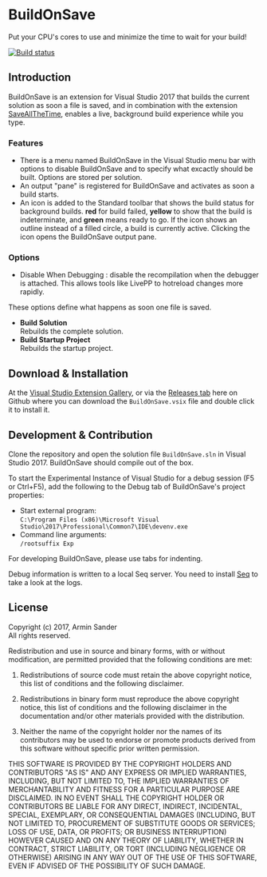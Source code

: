 # BuildOnSave

Put your CPU's cores to use and minimize the time to wait for your build!

[![Build status](https://ci.appveyor.com/api/projects/status/4opfv6rmmw9mlums?svg=true)](https://ci.appveyor.com/project/pragmatrix/buildonsave)

## Introduction 

BuildOnSave is an extension for Visual Studio 2017 that builds the current solution as soon a file is saved, and in combination with the extension [SaveAllTheTime](https://github.com/pragmatrix/SaveAllTheTime/releases), enables a live, background build experience while you type.

### Features

- There is a menu named BuildOnSave in the Visual Studio menu bar with options to disable BuildOnSave and to specify what excactly should be built. Options are stored per solution.
- An output "pane" is registered for BuildOnSave and activates as soon a build starts. 
- An icon is added to the Standard toolbar that shows the build status for background builds. **red** for build failed, **yellow** to show that the build is indeterminate, and **green** means ready to go. If the icon shows an outline instead of a filled circle, a build is currently active. Clicking the icon opens the BuildOnSave output pane.

### Options

- Disable When Debugging : disable the recompilation when the debugger is attached. This allows tools like LivePP to hotreload changes more rapidly.

These options define what happens as soon one file is saved.

- **Build Solution**  
  Rebuilds the complete solution.
- **Build Startup Project**  
  Rebuilds the startup project.


## Download & Installation

At the [Visual Studio Extension Gallery](https://marketplace.visualstudio.com/items?itemName=pragmatrix.BuildOnSave), or via the [Releases tab](https://github.com/pragmatrix/BuildOnSave/releases) here on Github where you can download the `BuildOnSave.vsix` file and double click it to install it.

## Development & Contribution

Clone the repository and open the solution file `BuildOnSave.sln` in Visual Studio 2017. BuildOnSave should compile out of the box.

To start the Experimental Instance of Visual Studio for a debug session (F5 or Ctrl+F5), add the following to the Debug tab of BuildOnSave's project properties:

- Start external program:  
  `C:\Program Files (x86)\Microsoft Visual Studio\2017\Professional\Common7\IDE\devenv.exe`
- Command line arguments:  
  `/rootsuffix Exp`

For developing BuildOnSave, please use tabs for indenting.

Debug information is written to a local Seq server. You need to install [Seq] to take a look at the logs.

[Seq]: https://getseq.net/

## License

Copyright (c) 2017, Armin Sander  
All rights reserved.

Redistribution and use in source and binary forms, with or without modification, are permitted provided that the following conditions are met:

1. Redistributions of source code must retain the above copyright notice, this list of conditions and the following disclaimer.

2. Redistributions in binary form must reproduce the above copyright notice, this list of conditions and the following disclaimer in the documentation and/or other materials provided with the distribution.

3. Neither the name of the copyright holder nor the names of its contributors may be used to endorse or promote products derived from this software without specific prior written permission.

THIS SOFTWARE IS PROVIDED BY THE COPYRIGHT HOLDERS AND CONTRIBUTORS "AS IS" AND ANY EXPRESS OR IMPLIED WARRANTIES, INCLUDING, BUT NOT LIMITED TO, THE IMPLIED WARRANTIES OF MERCHANTABILITY AND FITNESS FOR A PARTICULAR PURPOSE ARE DISCLAIMED. IN NO EVENT SHALL THE COPYRIGHT HOLDER OR CONTRIBUTORS BE LIABLE FOR ANY DIRECT, INDIRECT, INCIDENTAL, SPECIAL, EXEMPLARY, OR CONSEQUENTIAL DAMAGES (INCLUDING, BUT NOT LIMITED TO, PROCUREMENT OF SUBSTITUTE GOODS OR SERVICES; LOSS OF USE, DATA, OR PROFITS; OR BUSINESS INTERRUPTION) HOWEVER CAUSED AND ON ANY THEORY OF LIABILITY, WHETHER IN CONTRACT, STRICT LIABILITY, OR TORT (INCLUDING NEGLIGENCE OR OTHERWISE) ARISING IN ANY WAY OUT OF THE USE OF THIS SOFTWARE, EVEN IF ADVISED OF THE POSSIBILITY OF SUCH DAMAGE.
